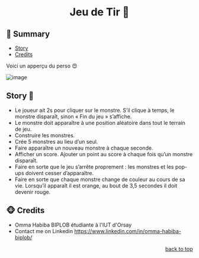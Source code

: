 <div id="top"></div>

<h1 align="center">
  Jeu de Tir 🦄
</h1>

## <a name='TOC'>🐼 Summary</a>

* [Story](#story)
* [Credits](#credits)


Voici un apperçu du perso 😍

![image](https://user-images.githubusercontent.com/76633646/166942396-67933f4d-c626-48a5-ac01-eea1b6641da1.png)


## <a name='story'>Story 🦊</a>

* Le joueur ait 2s pour cliquer sur le monstre. S’il clique à temps, le monstre disparaît, sinon « Fin du jeu » s’affiche.
* Le monstre doit apparaître à une position aléatoire dans tout le terrain de jeu.
* Construire les monstres.
* Crée 5 monstres au lieu d’un seul.
* Faire apparaître un nouveau monstre à chaque seconde.
* Afficher un score. Ajouter un point au score à chaque fois qu’un monstre disparaît.
* Faire en sorte que le jeu s’arrête proprement : les monstres et les pop-ups doivent cesser d’apparaître.
* Faire en sorte que chaque monstre change de couleur au cours de sa vie. Lorsqu’il apparaît il est orange, au bout de 3,5 secondes il doit devenir rouge.


## <a name='credits'>🐵 Credits</a>

* Omma Habiba BIPLOB étudiante à l'IUT d'Orsay
* Contact me on Linkedin https://www.linkedin.com/in/omma-habiba-biplob/

<p align="right"><a href="#top">back to top</a></p>



